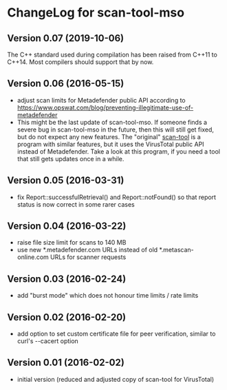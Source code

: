 # ChangeLog for scan-tool-mso

## Version 0.07 (2019-10-06)

The C++ standard used during compilation has been raised from C++11 to C++14.
Most compilers should support that by now.

## Version 0.06 (2016-05-15)
  - adjust scan limits for Metadefender public API according to
    https://www.opswat.com/blog/preventing-illegitimate-use-of-metadefender
  - This might be the last update of scan-tool-mso.
    If someone finds a severe bug in scan-tool-mso in the future, then this
    will still get fixed, but do not expect any new features.
    The "original" [scan-tool](../scan-tool/) is a program with similar
    features, but it uses the VirusTotal public API instead of Metadefender.
    Take a look at this program, if you need a tool that still gets updates
    once in a while.

## Version 0.05 (2016-03-31)
  - fix Report::successfulRetrieval() and Report::notFound() so that report
    status is now correct in some rarer cases

## Version 0.04 (2016-03-22)
  - raise file size limit for scans to 140 MB
  - use new *.metadefender.com URLs instead of old *.metascan-online.com URLs
    for scanner requests

## Version 0.03 (2016-02-24)
  - add "burst mode" which does not honour time limits / rate limits

## Version 0.02 (2016-02-20)
  - add option to set custom certificate file for peer verification, similar
    to curl's --cacert option

## Version 0.01 (2016-02-02)
  - initial version (reduced and adjusted copy of scan-tool for VirusTotal)

